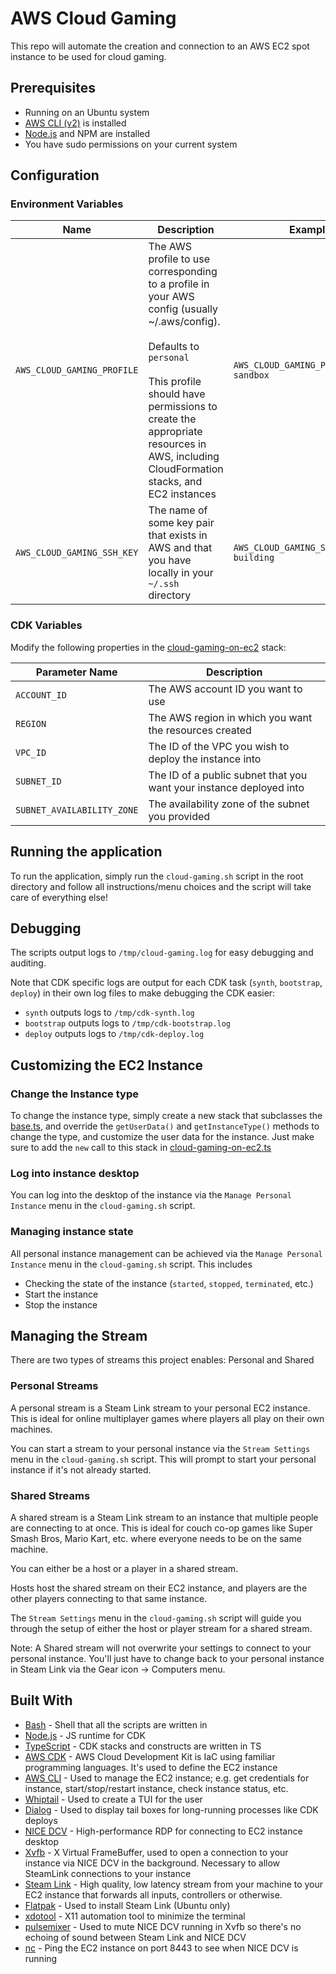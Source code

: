 # AWS Cloud Gaming
This repo will automate the creation and connection to an AWS EC2 spot instance to be used for cloud gaming.

## Prerequisites

* Running on an Ubuntu system
* [AWS CLI (v2)](https://awscli.amazonaws.com/awscli-exe-linux-x86_64.zip) is installed
* [Node.js](https://linuxize.com/post/how-to-install-node-js-on-ubuntu-22-04/) and NPM are installed
* You have sudo permissions on your current system

## Configuration

### Environment Variables

| Name                       | Description                                                                                                                                                                                                                                                                  | Example                                  |
|----------------------------|------------------------------------------------------------------------------------------------------------------------------------------------------------------------------------------------------------------------------------------------------------------------------|------------------------------------------|
| `AWS_CLOUD_GAMING_PROFILE` | The AWS profile to use corresponding to a profile in your AWS config (usually ~/.aws/config).<br/><br/> Defaults to `personal`<br/><br/> This profile should have permissions to create the appropriate resources in AWS, including CloudFormation stacks, and EC2 instances | `AWS_CLOUD_GAMING_PROFILE=uber-sandbox`  |
| `AWS_CLOUD_GAMING_SSH_KEY` | The name of some key pair that exists in AWS and that you have locally in your `~/.ssh` directory                                                                                                                                                                            | `AWS_CLOUD_GAMING_SSH_KEY=team-building` |

### CDK Variables
Modify the following properties in the [cloud-gaming-on-ec2](cdk/bin/cloud-gaming-on-ec2.ts) stack:

| Parameter Name             | Description                                                         |
|----------------------------|---------------------------------------------------------------------|
| `ACCOUNT_ID`               | The AWS account ID you want to use                                  |
| `REGION`                   | The AWS region in which you want the resources created              |
| `VPC_ID`                   | The ID of the VPC you wish to deploy the instance into              |
| `SUBNET_ID`                | The ID of a public subnet that you want your instance deployed into |
| `SUBNET_AVAILABILITY_ZONE` | The availability zone of the subnet you provided                    |

## Running the application
To run the application, simply run the `cloud-gaming.sh` script in the root directory and follow all instructions/menu choices and the script will take care of everything else!

## Debugging
The scripts output logs to `/tmp/cloud-gaming.log` for easy debugging and auditing.

Note that CDK specific logs are output for each CDK task (`synth`, `bootstrap`, `deploy`) in their own log files to make debugging the CDK easier:

* `synth` outputs logs to `/tmp/cdk-synth.log`
* `bootstrap` outputs logs to `/tmp/cdk-bootstrap.log`
* `deploy` outputs logs to `/tmp/cdk-deploy.log`

## Customizing the EC2 Instance

### Change the Instance type

To change the instance type, simply create a new stack that subclasses the [base.ts](cdk/lib/base.ts), and override the `getUserData()` and `getInstanceType()`
methods to change the type, and customize the user data for the instance. Just make sure to add the `new` call to this stack in [cloud-gaming-on-ec2.ts](cdk/bin/cloud-gaming-on-ec2.ts)

### Log into instance desktop

You can log into the desktop of the instance via the `Manage Personal Instance` menu in the `cloud-gaming.sh` script.

### Managing instance state

All personal instance management can be achieved via the `Manage Personal Instance` menu in the `cloud-gaming.sh` script.
This includes

* Checking the state of the instance (`started`, `stopped`, `terminated`, etc.)
* Start the instance
* Stop the instance

## Managing the Stream

There are two types of streams this project enables: Personal and Shared

### Personal Streams

A personal stream is a Steam Link stream to your personal EC2 instance. This is ideal for online multiplayer games where players all play on their own machines.

You can start a stream to your personal instance via the `Stream Settings` menu in the `cloud-gaming.sh` script. This will prompt to start your personal instance if it's not already started.

### Shared Streams

A shared stream is a Steam Link stream to an instance that multiple people are connecting to at once. This is ideal for couch co-op games like Super Smash Bros, Mario Kart, etc.
where everyone needs to be on the same machine.

You can either be a host or a player in a shared stream.

Hosts host the shared stream on their EC2 instance, and players are the other players connecting to that same instance.

The `Stream Settings` menu in the `cloud-gaming.sh` script will guide you through the setup of either the host or player stream for a shared stream.

Note: A Shared stream will not overwrite your settings to connect to your personal instance. You'll just have to change back to your personal instance in Steam Link via the Gear icon -> Computers menu.

## Built With
* [Bash](https://www.gnu.org/software/bash/) - Shell that all the scripts are written in
* [Node.js](https://nodejs.org/en/) - JS runtime for CDK
* [TypeScript](https://www.typescriptlang.org/) - CDK stacks and constructs are written in TS
* [AWS CDK](https://aws.amazon.com/cdk/) - AWS Cloud Development Kit is IaC using familiar programming languages. It's used to define the EC2 instance
* [AWS CLI](https://aws.amazon.com/cli/) - Used to manage the EC2 instance; e.g. get credentials for instance, start/stop/restart instance, check instance status, etc.
* [Whiptail](https://linux.die.net/man/1/whiptail) - Used to create a TUI for the user
* [Dialog](https://linux.die.net/man/1/dialog) - Used to display tail boxes for long-running processes like CDK deploys
* [NICE DCV](https://aws.amazon.com/hpc/dcv/) - High-performance RDP for connecting to EC2 instance desktop
* [Xvfb](https://www.x.org/archive/X11R7.6/doc/man/man1/Xvfb.1.xhtml) - X Virtual FrameBuffer, used to open a connection to your instance via NICE DCV in the background. Necessary to allow SteamLink connections to your instance
* [Steam Link](https://store.steampowered.com/app/353380/Steam_Link/) - High quality, low latency stream from your machine to your EC2 instance that forwards all inputs, controllers or otherwise.
* [Flatpak](https://flatpak.org/) - Used to install Steam Link (Ubuntu only)
* [xdotool](https://manpages.ubuntu.com/manpages/trusty/man1/xdotool.1.html) - X11 automation tool to minimize the terminal
* [pulsemixer](https://github.com/GeorgeFilipkin/pulsemixer) - Used to mute NICE DCV running in Xvfb so there's no echoing of sound between Steam Link and NICE DCV
* [nc](http://netcat.sourceforge.net/) - Ping the EC2 instance on port 8443 to see when NICE DCV is running